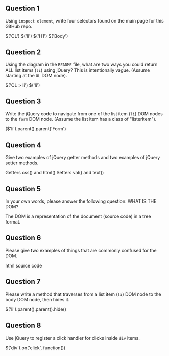 ## Question 1

Using `inspect element`, write four selectors found on the main page for this
GitHub repo.

$('OL')
$('li')
$('H1')
$('Body')


## Question 2

Using the diagram in the `README` file, what are two ways you could return ALL
list items (`li`) using jQuery? This is intentionally vague. (Assume starting
at the `OL` DOM node).

$('OL > li')
$('li')

## Question 3

Write the jQuery code to navigate from one of the list item (`li`) DOM nodes to
the `form` DOM node. (Assume the list item has a class of "listerItem").

($'li').parent().parent('Form')

## Question 4

Give two examples of jQuery getter methods and two examples of jQuery setter
methods.

Getters css() and html()
Setters val() and text()

## Question 5

In your own words, please answer the following question: WHAT IS THE DOM?

The DOM is a representation of the document (source code) in a tree format.

## Question 6

Please give two examples of things that are commonly confused for the DOM.

html
source code

## Question 7

Please write a method that traverses from a list item (`li`) DOM node to the
body DOM node, then hides it.

$('li').parent().parent().hide()

## Question 8

Use jQuery to register a click handler for clicks inside `div` items.

$('div').on('click', function())
